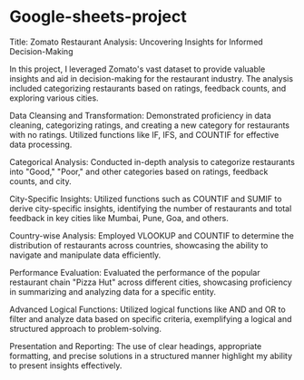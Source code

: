 # Google-sheets-project

Title: Zomato Restaurant Analysis: Uncovering Insights for Informed Decision-Making

In this project, I leveraged Zomato's vast dataset to provide valuable insights and aid in decision-making for the restaurant industry. The analysis included categorizing restaurants based on ratings, feedback counts, and exploring various cities.

Data Cleansing and Transformation:
Demonstrated proficiency in data cleaning, categorizing ratings, and creating a new category for restaurants with no ratings. Utilized functions like IF, IFS, and COUNTIF for effective data processing.

Categorical Analysis:
Conducted in-depth analysis to categorize restaurants into "Good," "Poor," and other categories based on ratings, feedback counts, and city.

City-Specific Insights:
Utilized functions such as COUNTIF and SUMIF to derive city-specific insights, identifying the number of restaurants and total feedback in key cities like Mumbai, Pune, Goa, and others.

Country-wise Analysis:
Employed VLOOKUP and COUNTIF to determine the distribution of restaurants across countries, showcasing the ability to navigate and manipulate data efficiently.

Performance Evaluation:
Evaluated the performance of the popular restaurant chain "Pizza Hut" across different cities, showcasing proficiency in summarizing and analyzing data for a specific entity.

Advanced Logical Functions:
Utilized logical functions like AND and OR to filter and analyze data based on specific criteria, exemplifying a logical and structured approach to problem-solving.

Presentation and Reporting:
The use of clear headings, appropriate formatting, and precise solutions in a structured manner highlight my ability to present insights effectively.
